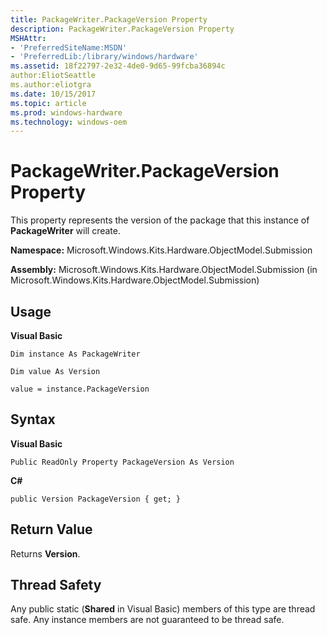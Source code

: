 ```yaml
---
title: PackageWriter.PackageVersion Property
description: PackageWriter.PackageVersion Property
MSHAttr:
- 'PreferredSiteName:MSDN'
- 'PreferredLib:/library/windows/hardware'
ms.assetid: 18f22797-2e32-4de0-9d65-99fcba36894c
author:EliotSeattle
ms.author:eliotgra
ms.date: 10/15/2017
ms.topic: article
ms.prod: windows-hardware
ms.technology: windows-oem
---
```


# PackageWriter.PackageVersion Property


This property represents the version of the package that this instance of **PackageWriter** will create.

**Namespace:** Microsoft.Windows.Kits.Hardware.ObjectModel.Submission

**Assembly:** Microsoft.Windows.Kits.Hardware.ObjectModel.Submission (in Microsoft.Windows.Kits.Hardware.ObjectModel.Submission)

## <span id="Usage"></span><span id="usage"></span><span id="USAGE"></span>Usage


**Visual Basic**

`Dim instance As PackageWriter`

`Dim value As Version`

`value = instance.PackageVersion`

## <span id="Syntax"></span><span id="syntax"></span><span id="SYNTAX"></span>Syntax


**Visual Basic**

`Public ReadOnly Property PackageVersion As Version`

**C#**

`public Version PackageVersion { get; }`

## <span id="Return_Value"></span><span id="return_value"></span><span id="RETURN_VALUE"></span>Return Value


Returns **Version**.

## <span id="Thread_Safety"></span><span id="thread_safety"></span><span id="THREAD_SAFETY"></span>Thread Safety


Any public static (**Shared** in Visual Basic) members of this type are thread safe. Any instance members are not guaranteed to be thread safe.

 

 






